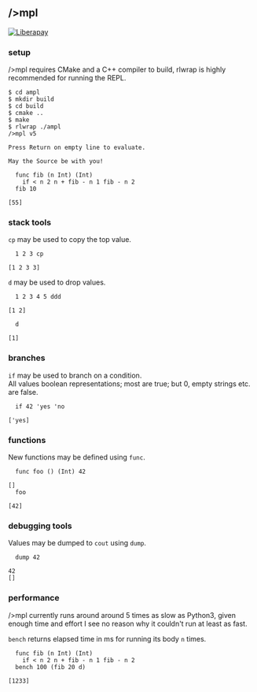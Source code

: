 ## />mpl

[![Liberapay](https://liberapay.com/assets/widgets/donate.svg)](https://liberapay.com/andreas7/donate)

### setup
/>mpl requires CMake and a C++ compiler to build, rlwrap is highly recommended for running the REPL.

```
$ cd ampl
$ mkdir build
$ cd build
$ cmake ..
$ make
$ rlwrap ./ampl
/>mpl v5

Press Return on empty line to evaluate.

May the Source be with you!

  func fib (n Int) (Int) 
    if < n 2 n + fib - n 1 fib - n 2
  fib 10
  
[55]
```

### stack tools
`cp` may be used to copy the top value.

```
  1 2 3 cp

[1 2 3 3]
```

`d` may be used to drop values.

```
  1 2 3 4 5 ddd

[1 2]

  d

[1]
```

### branches
`if` may be used to branch on a condition.<br/>
All values boolean representations; most are true; but 0, empty strings etc. are false.

```
  if 42 'yes 'no

['yes]
```

### functions
New functions may be defined using `func`.

```
  func foo () (Int) 42

[]
  foo

[42]
```

### debugging tools
Values may be dumped to `cout` using `dump`.

```
  dump 42

42
[]
```

### performance
/>mpl currently runs around around 5 times as slow as Python3, given enough time and effort I see no reason why it couldn't run at least as fast.

`bench` returns elapsed time in ms for running its body `n` times.

```
  func fib (n Int) (Int)
    if < n 2 n + fib - n 1 fib - n 2
  bench 100 (fib 20 d)

[1233]
```
